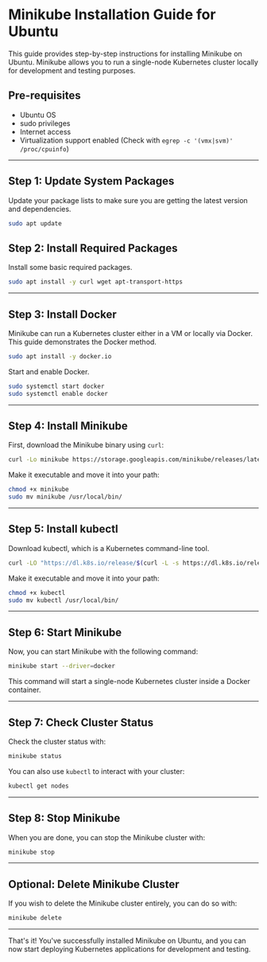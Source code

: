 # Minikube Installation Guide for Ubuntu

This guide provides step-by-step instructions for installing Minikube on Ubuntu. Minikube allows you to run a single-node Kubernetes cluster locally for development and testing purposes.

## Pre-requisites

* Ubuntu OS
* sudo privileges
* Internet access
* Virtualization support enabled (Check with `egrep -c '(vmx|svm)' /proc/cpuinfo`)

---

## Step 1: Update System Packages

Update your package lists to make sure you are getting the latest version and dependencies.

```bash
sudo apt update
```

## Step 2: Install Required Packages

Install some basic required packages.

```bash
sudo apt install -y curl wget apt-transport-https
```

---

## Step 3: Install Docker

Minikube can run a Kubernetes cluster either in a VM or locally via Docker. This guide demonstrates the Docker method.

```bash
sudo apt install -y docker.io
```

Start and enable Docker.

```bash
sudo systemctl start docker
sudo systemctl enable docker
```

---

## Step 4: Install Minikube

First, download the Minikube binary using `curl`:

```bash
curl -Lo minikube https://storage.googleapis.com/minikube/releases/latest/minikube-linux-amd64
```

Make it executable and move it into your path:

```bash
chmod +x minikube
sudo mv minikube /usr/local/bin/
```

---

## Step 5: Install kubectl

Download kubectl, which is a Kubernetes command-line tool.

```bash
curl -LO "https://dl.k8s.io/release/$(curl -L -s https://dl.k8s.io/release/stable.txt)/bin/linux/amd64/kubectl"
```

Make it executable and move it into your path:

```bash
chmod +x kubectl
sudo mv kubectl /usr/local/bin/
```

---

## Step 6: Start Minikube

Now, you can start Minikube with the following command:

```bash
minikube start --driver=docker
```

This command will start a single-node Kubernetes cluster inside a Docker container.

---

## Step 7: Check Cluster Status

Check the cluster status with:

```bash
minikube status
```

You can also use `kubectl` to interact with your cluster:

```bash
kubectl get nodes
```

---

## Step 8: Stop Minikube

When you are done, you can stop the Minikube cluster with:

```bash
minikube stop
```

---

## Optional: Delete Minikube Cluster

If you wish to delete the Minikube cluster entirely, you can do so with:

```bash
minikube delete
```
---
That's it! You've successfully installed Minikube on Ubuntu, and you can now start deploying Kubernetes applications for development and testing.

